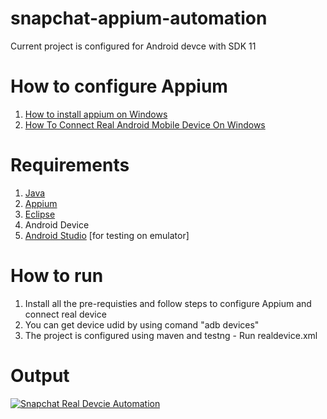 # snapchat-appium-automation
Current project is configured for Android devce with SDK 11

# How to configure Appium

1. [How to install appium on Windows](https://youtu.be/x-hBpgM5je8?list=PLhW3qG5bs-L8npSSZD6aWdYFQ96OEduhk)
2. [How To Connect Real Android Mobile Device On Windows](https://youtu.be/82KXSli1wPA?list=PLhW3qG5bs-L8npSSZD6aWdYFQ96OEduhk)


# Requirements

1. [Java](https://www.java.com/en/)
2. [Appium](https://appium.io/)
3. [Eclipse](https://www.eclipse.org/)
4. Android Device
5. [Android Studio](https://developer.android.com/studio) [for testing on emulator]

# How to run

1. Install all the pre-requisties and follow steps to configure Appium and connect real device
2. You can get device udid by using comand "adb devices"
3. The project is configured using maven and testng - Run realdevice.xml

# Output

[![Snapchat Real Devcie Automation](https://i9.ytimg.com/vi/j3c8Aba-YzI/mq1.jpg?sqp=CKD0zYgG&rs=AOn4CLBa_ry3U4Dcsk7KDFtoMAlXnL1c4Q&retry=5)](https://www.youtube.com/watch?v=j3c8Aba-YzI)


